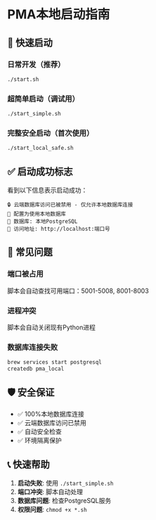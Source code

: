 # PMA本地启动指南

## 🚀 快速启动

### 日常开发（推荐）
```bash
./start.sh
```

### 超简单启动（调试用）
```bash
./start_simple.sh
```

### 完整安全启动（首次使用）
```bash
./start_local_safe.sh
```

## ✅ 启动成功标志

看到以下信息表示启动成功：
```
🔒 云端数据库访问已被禁用 - 仅允许本地数据库连接
🔧 配置为使用本地数据库
💾 数据库: 本地PostgreSQL
📍 访问地址: http://localhost:端口号
```

## 🔧 常见问题

### 端口被占用
脚本会自动查找可用端口：5001-5008, 8001-8003

### 进程冲突
脚本会自动关闭现有Python进程

### 数据库连接失败
```bash
brew services start postgresql
createdb pma_local
```

## 🛡️ 安全保证

- ✅ 100%本地数据库连接
- ✅ 云端数据库访问已禁用
- ✅ 自动安全检查
- ✅ 环境隔离保护

## 📞 快速帮助

1. **启动失败**: 使用 `./start_simple.sh`
2. **端口冲突**: 脚本自动处理
3. **数据库问题**: 检查PostgreSQL服务
4. **权限问题**: `chmod +x *.sh` 